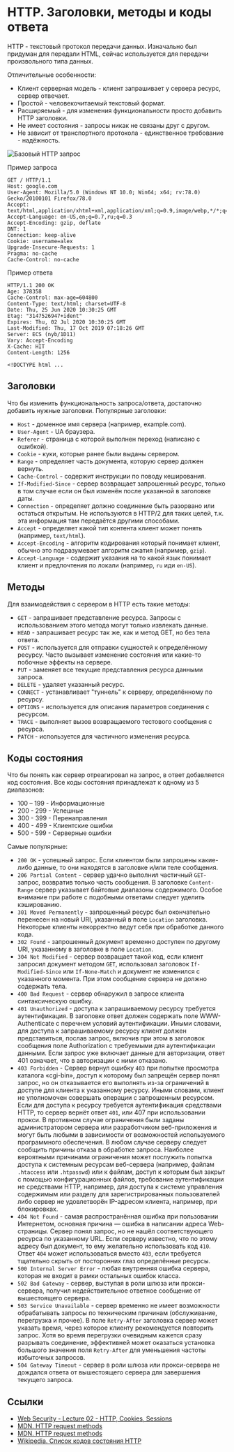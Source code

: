 # HTTP. Заголовки, методы и коды ответа

HTTP - текстовый протокол передачи данных. Изначально был придуман для передали HTML, сейчас используется для передачи произвольного типа данных.

Отличительные особенности:

- Клиент серверная модель - клиент запрашивает у сервера ресурс, сервер отвечает.
- Простой - человекочитаемый текстовый формат.
- Расширяемый - для изменения функциональности просто добавить HTTP заголовки.
- Не имеет состояния - запросы никак не связаны друг с другом.
- Не зависит от транспортного протокола - единственное требование - надёжность.

![Базовый HTTP запрос](https://media.prod.mdn.mozit.cloud/attachments/2016/08/09/13687/5d4c4719f4099d5342a5093bdf4a8843/HTTP_Request.png)

Пример запроса

```http
GET / HTTP/1.1
Host: google.com
User-Agent: Mozilla/5.0 (Windows NT 10.0; Win64; x64; rv:78.0) Gecko/20100101 Firefox/78.0
Accept: text/html,application/xhtml+xml,application/xml;q=0.9,image/webp,*/*;q=0.8
Accept-Language: en-US,en;q=0.7,ru;q=0.3
Accept-Encoding: gzip, deflate
DNT: 1
Connection: keep-alive
Cookie: username=alex
Upgrade-Insecure-Requests: 1
Pragma: no-cache
Cache-Control: no-cache
```

Пример ответа

```http
HTTP/1.1 200 OK
Age: 378358
Cache-Control: max-age=604800
Content-Type: text/html; charset=UTF-8
Date: Thu, 25 Jun 2020 10:30:25 GMT
Etag: "3147526947+ident"
Expires: Thu, 02 Jul 2020 10:30:25 GMT
Last-Modified: Thu, 17 Oct 2019 07:18:26 GMT
Server: ECS (nyb/1D11)
Vary: Accept-Encoding
X-Cache: HIT
Content-Length: 1256

<!DOCTYPE html ...
```

## Заголовки

Что бы изменить функциональность запроса/ответа, достаточно добавить нужные заголовки. Популярные заголовки:

- `Host` - доменное имя сервера (например, example.com).
- `User-Agent` - UA браузера.
- `Referer` - страница с которой выполнен переход (написано с ошибкой).
- `Cookie` - куки, которые ранее были выданы сервером.
- `Range` - определяет часть документа, которую сервер должен вернуть.
- `Cache-Control` - содержит инструкции по поводу кеширования.
- `If-Modified-Since` - сервер возвращает запрошенный ресурс, только в том случае если он был изменён после указанной в заголовке даты.
- `Connection` - определяет должно соединение быть разорвано или остаться открытым. Не используются в HTTP/2 для таких целей, т.к. эта информация там передаётся другими способами.
- `Accept` - определяет какой тип контента клиент может понять (например, `text/html`).
- `Accept-Encoding` - алгоритм кодирования который понимает клиент, обычно это подразумевает алгоритм сжатия (например, `gzip`).
- `Accept-Language` - содержит указания на то какой язык понимает клиент и предпочтения по локали (например, `ru` иди `en-US`).

## Методы

Для взаимодействия с сервером в HTTP есть такие методы:

- `GET` - запрашивает представление ресурса. Запросы с использованием этого метода могут только извлекать данные.
- `HEAD` - запрашивает ресурс так же, как и метод GET, но без тела ответа.
- `POST` - используется для отправки сущностей к определённому ресурсу. Часто вызывает изменение состояния или какие-то побочные эффекты на сервере.
- `PUT` - заменяет все текущие представления ресурса данными запроса.
- `DELETE` - удаляет указанный ресурс.
- `CONNECT` - устанавливает "туннель" к серверу, определённому по ресурсу.
- `OPTIONS` - используется для описания параметров соединения с ресурсом.
- `TRACE` - выполняет вызов возвращаемого тестового сообщения с ресурса.
- `PATCH` - используется для частичного изменения ресурса.

## Коды состояния

Что бы понять как сервер отреагировал на запрос, в ответ добавляется код состояния. Все коды состояния принадлежат к одному из 5 диапазонов:

- 100 – 199 - Информационные
- 200 - 299 - Успешные
- 300 - 399 - Перенаправления
- 400 - 499 - Клиентские ошибки
- 500 - 599 - Серверные ошибки

Самые популярные:

- `200 OK` - успешный запрос. Если клиентом были запрошены какие-либо данные, то они находятся в заголовке и/или теле сообщения.
- `206 Partial Content` - сервер удачно выполнил частичный `GET`-запрос, возвратив только часть сообщения. В заголовке `Content-Range` сервер указывает байтовые диапазоны содержимого. Особое внимание при работе с подобными ответами следует уделить кэшированию.
- `301 Moved Permanently` - запрошенный ресурс был окончательно перенесен на новый URI, указанный в поле `Location` заголовка. Некоторые клиенты некорректно ведут себя при обработке данного кода.
- `302 Found` - запрошенный документ временно доступен по другому URI, указанному в заголовке в поле `Location`.
- `304 Not Modified` - сервер возвращает такой код, если клиент запросил документ методом `GET`, использовал заголовок `If-Modified-Since` или `If-None-Match` и документ не изменился с указанного момента. При этом сообщение сервера не должно содержать тела.
- `400 Bad Request` - сервер обнаружил в запросе клиента синтаксическую ошибку.
- `401 Unauthorized` - доступа к запрашиваемому ресурсу требуется аутентификация. В заголовке ответ должен содержать поле WWW-Authenticate с перечнем условий аутентификации. Иными словами, для доступа к запрашиваемому ресурсу клиент должен представиться, послав запрос, включив при этом в заголовок сообщения поле Authorization с требуемыми для аутентификации данными. Если запрос уже включает данные для авторизации, ответ 401 означает, что в авторизации с ними отказано.
- `403 Forbidden` - Сервер вернул ошибку `403` при попытке просмотра каталога «cgi-bin», доступ к которому был запрещён сервер понял запрос, но он отказывается его выполнять из-за ограничений в доступе для клиента к указанному ресурсу. Иными словами, клиент не уполномочен совершать операции с запрошенным ресурсом. Если для доступа к ресурсу требуется аутентификация средствами HTTP, то сервер вернёт ответ `401`, или 407 при использовании прокси. В противном случае ограничения были заданы администратором сервера или разработчиком веб-приложения и могут быть любыми в зависимости от возможностей используемого программного обеспечения. В любом случае серверу следует сообщить причины отказа в обработке запроса. Наиболее вероятными причинами ограничения может послужить попытка доступа к системным ресурсам веб-сервера (например, файлам `.htaccess` или `.htpasswd`) или к файлам, доступ к которым был закрыт с помощью конфигурационных файлов, требование аутентификации не средствами HTTP, например, для доступа к системе управления содержимым или разделу для зарегистрированных пользователей либо сервер не удовлетворён IP-адресом клиента, например, при блокировках.
- `404 Not Found` - самая распространённая ошибка при пользовании Интернетом, основная причина — ошибка в написании адреса Web-страницы. Сервер понял запрос, но не нашёл соответствующего ресурса по указанному URL. Если серверу известно, что по этому адресу был документ, то ему желательно использовать код `410`. Ответ `404` может использоваться вместо `403`, если требуется тщательно скрыть от посторонних глаз определённые ресурсы.
- `500 Internal Server Error` - любая внутренняя ошибка сервера, которая не входит в рамки остальных ошибок класса.
- `502 Bad Gateway` - сервер, выступая в роли шлюза или прокси-сервера, получил недействительное ответное сообщение от вышестоящего сервера.
- `503 Service Unavailable` - сервер временно не имеет возможности обрабатывать запросы по техническим причинам (обслуживание, перегрузка и прочее). В поле `Retry-After` заголовка сервер может указать время, через которое клиенту рекомендуется повторить запрос. Хотя во время перегрузки очевидным кажется сразу разрывать соединение, эффективней может оказаться установка большого значения поля `Retry-After` для уменьшения частоты избыточных запросов.
- `504 Gateway Timeout` - сервер в роли шлюза или прокси-сервера не дождался ответа от вышестоящего сервера для завершения текущего запроса.

## Ссылки

- [Web Security - Lecture 02 - HTTP, Cookies, Sessions](https://www.youtube.com/watch?v=zhnQFQ2qFtA)
- [MDN. HTTP request methods](https://developer.mozilla.org/en-US/docs/Web/HTTP/Methods)
- [MDN. HTTP request methods](https://developer.mozilla.org/en-US/docs/Web/HTTP/Methods)
- [Wikipedia. Список кодов состояния HTTP](https://ru.wikipedia.org/wiki/Список_кодов_состояния_HTTP)
